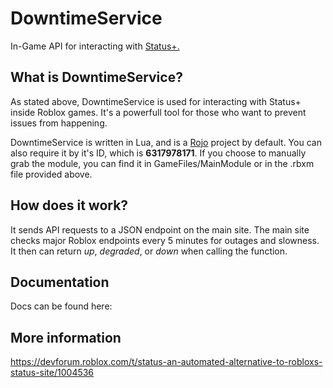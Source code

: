 # DowntimeService
In-Game API for interacting with [Status+.](https://status-plus.github.io/StatusPlus/)

## What is DowntimeService?
As stated above, DowntimeService is used for interacting with Status+ inside Roblox games. It's a powerfull tool for those who want to prevent issues from happening.

DowntimeService is written in Lua, and is a [Rojo](https://rojo.space) project by default. You can also require it by it's ID, which is **6317978171**. If you choose to manually grab the module, you can find it in GameFiles/MainModule or in the .rbxm file provided above.

## How does it work?

It sends API requests to a JSON endpoint on the main site. The main site checks major Roblox endpoints every 5 minutes for outages and slowness. It then can return *up*, *degraded*, or *down* when calling the function.

## Documentation

Docs can be found here:


## More information

https://devforum.roblox.com/t/status-an-automated-alternative-to-robloxs-status-site/1004536
